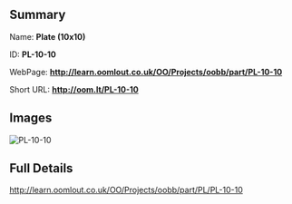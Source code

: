 

## Summary
 
Name: __Plate (10x10)__

ID: __PL-10-10__

WebPage: __http://learn.oomlout.co.uk/OO/Projects/oobb/part/PL-10-10__

Short URL: __http://oom.lt/PL-10-10__


## Images
![PL-10-10](http://oomlout.com/oomlout-OOBB/part/PL/PL-10-10/OOBB-PL-10-10_420.png)




## Full Details

 http://learn.oomlout.co.uk/OO/Projects/oobb/part/PL/PL-10-10

